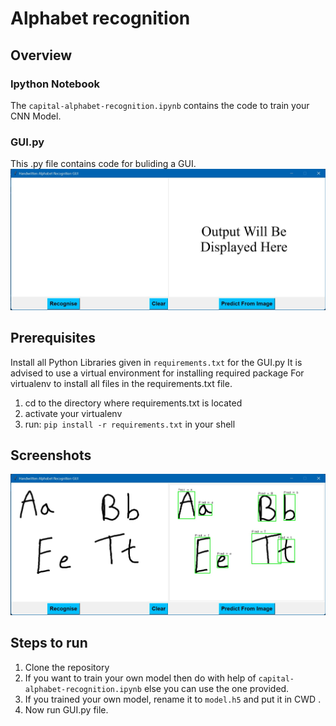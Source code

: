 # Alphabet recognition
## Overview
### Ipython Notebook
The `capital-alphabet-recognition.ipynb` contains the code to train your CNN Model.


### GUI.py
This .py file contains code for buliding a GUI.
![UI](/GUI.jpg)

## Prerequisites
Install all Python Libraries given in `requirements.txt` for the GUI.py
It is advised to use a virtual environment for installing required package
For virtualenv to install all files in the requirements.txt file.

1.  cd to the directory where requirements.txt is located
2.  activate your virtualenv
3.  run: `pip install -r requirements.txt` in your shell

## Screenshots
![UI](/example.jpg)


## Steps to run
1.  Clone the repository
2.  If you want to train your own model then do with help of `capital-alphabet-recognition.ipynb` else you can use the one provided.
3.  If you trained your own model, rename it to `model.h5` and put it in CWD .
4.  Now run GUI.py file.
